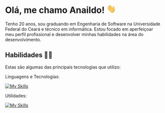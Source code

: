 <h1>Olá, me chamo Anaildo! <img  src="https://raw.githubusercontent.com/ABSphreak/ABSphreak/master/gifs/Hi.gif" width="30px"></h1>

Tenho 20 anos, sou graduando em Engenharia de Software na Universidade Federal do Ceará e técnico em informática. Estou focado em aperfeiçoar meu perfil profissional e desenvolver minhas habilidades na área do desenvolvimento.

## Habilidades 👨‍💻

Estas são algumas das principais tecnologias que utilizo:

Linguagens e Tecnologias:

[![My Skills](https://skillicons.dev/icons?i=java,spring,postgresql,html,css,javascript,typescript,nodejs,react,&theme=dark&perline=15)](https://skillicons.dev)

Utilidades:

[![My Skills](https://skillicons.dev/icons?i=docker,electron,figma,vscode,git,idea&theme=dark&perline=15)](https://skillicons.dev)
